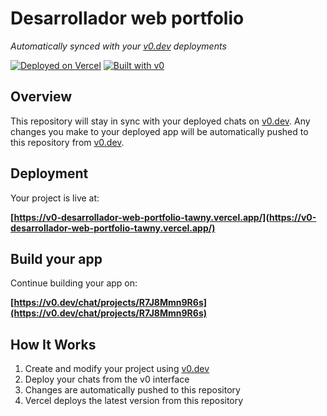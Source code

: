 # Desarrollador web portfolio

*Automatically synced with your [v0.dev](https://v0.dev) deployments*

[![Deployed on Vercel](https://img.shields.io/badge/Deployed%20on-Vercel-black?style=for-the-badge&logo=vercel)](https://vercel.com/ariel-ayalas-projects/v0-desarrollador-web-portfolio)
[![Built with v0](https://img.shields.io/badge/Built%20with-v0.dev-black?style=for-the-badge)](https://v0.dev/chat/projects/R7J8Mmn9R6s)

## Overview

This repository will stay in sync with your deployed chats on [v0.dev](https://v0.dev).
Any changes you make to your deployed app will be automatically pushed to this repository from [v0.dev](https://v0.dev).

## Deployment

Your project is live at:

**[https://v0-desarrollador-web-portfolio-tawny.vercel.app/](https://v0-desarrollador-web-portfolio-tawny.vercel.app/)**

## Build your app

Continue building your app on:

**[https://v0.dev/chat/projects/R7J8Mmn9R6s](https://v0.dev/chat/projects/R7J8Mmn9R6s)**

## How It Works

1. Create and modify your project using [v0.dev](https://v0.dev)
2. Deploy your chats from the v0 interface
3. Changes are automatically pushed to this repository
4. Vercel deploys the latest version from this repository
